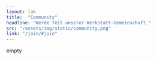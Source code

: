 ```yaml
---
layout: lab
title:  "Community"
headline: "Werde Teil unserer Werkstatt-Gemeinschaft."
src: "/assets/img/static/community.png"
link: "/join/#join"
---
```

empty